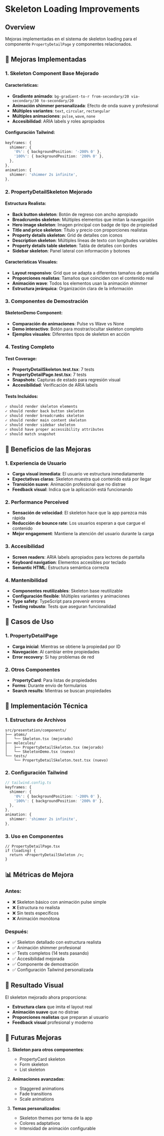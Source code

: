 # Skeleton Loading Improvements

## Overview
Mejoras implementadas en el sistema de skeleton loading para el componente `PropertyDetailPage` y componentes relacionados.

## 🎨 Mejoras Implementadas

### 1. **Skeleton Component Base Mejorado**

#### Características:
- **Gradiente animado**: `bg-gradient-to-r from-secondary/20 via-secondary/30 to-secondary/20`
- **Animación shimmer personalizada**: Efecto de onda suave y profesional
- **Múltiples variantes**: `text`, `circular`, `rectangular`
- **Múltiples animaciones**: `pulse`, `wave`, `none`
- **Accesibilidad**: ARIA labels y roles apropiados

#### Configuración Tailwind:
```typescript
keyframes: {
  shimmer: {
    '0%': { backgroundPosition: '-200% 0' },
    '100%': { backgroundPosition: '200% 0' },
  },
},
animation: {
  shimmer: 'shimmer 2s infinite',
},
```

### 2. **PropertyDetailSkeleton Mejorado**

#### Estructura Realista:
- **Back button skeleton**: Botón de regreso con ancho apropiado
- **Breadcrumbs skeleton**: Múltiples elementos que imitan la navegación
- **Hero image skeleton**: Imagen principal con badge de tipo de propiedad
- **Title and price skeleton**: Título y precio con proporciones realistas
- **Property details skeleton**: Grid de detalles con iconos
- **Description skeleton**: Múltiples líneas de texto con longitudes variables
- **Property details table skeleton**: Tabla de detalles con bordes
- **Sidebar skeleton**: Panel lateral con información y botones

#### Características Visuales:
- **Layout responsivo**: Grid que se adapta a diferentes tamaños de pantalla
- **Proporciones realistas**: Tamaños que coinciden con el contenido real
- **Animación wave**: Todos los elementos usan la animación shimmer
- **Estructura jerárquica**: Organización clara de la información

### 3. **Componentes de Demostración**

#### SkeletonDemo Component:
- **Comparación de animaciones**: Pulse vs Wave vs None
- **Demo interactivo**: Botón para mostrar/ocultar skeleton completo
- **Ejemplos visuales**: Diferentes tipos de skeleton en acción

### 4. **Testing Completo**

#### Test Coverage:
- **PropertyDetailSkeleton.test.tsx**: 7 tests
- **PropertyDetailPage.test.tsx**: 7 tests
- **Snapshots**: Capturas de estado para regresión visual
- **Accesibilidad**: Verificación de ARIA labels

#### Tests Incluidos:
```typescript
✓ should render skeleton elements
✓ should render back button skeleton  
✓ should render breadcrumbs skeleton
✓ should render main content skeleton
✓ should render sidebar skeleton
✓ should have proper accessibility attributes
✓ should match snapshot
```

## 🚀 Beneficios de las Mejoras

### 1. **Experiencia de Usuario**
- **Carga visual inmediata**: El usuario ve estructura inmediatamente
- **Expectativas claras**: Skeleton muestra qué contenido está por llegar
- **Transición suave**: Animación profesional que no distrae
- **Feedback visual**: Indica que la aplicación está funcionando

### 2. **Performance Perceived**
- **Sensación de velocidad**: El skeleton hace que la app parezca más rápida
- **Reducción de bounce rate**: Los usuarios esperan a que cargue el contenido
- **Mejor engagement**: Mantiene la atención del usuario durante la carga

### 3. **Accesibilidad**
- **Screen readers**: ARIA labels apropiados para lectores de pantalla
- **Keyboard navigation**: Elementos accesibles por teclado
- **Semantic HTML**: Estructura semántica correcta

### 4. **Mantenibilidad**
- **Componentes reutilizables**: Skeleton base reutilizable
- **Configuración flexible**: Múltiples variantes y animaciones
- **Type safety**: TypeScript para prevenir errores
- **Testing robusto**: Tests que aseguran funcionalidad

## 🎯 Casos de Uso

### 1. **PropertyDetailPage**
- **Carga inicial**: Mientras se obtiene la propiedad por ID
- **Navegación**: Al cambiar entre propiedades
- **Error recovery**: Si hay problemas de red

### 2. **Otros Componentes**
- **PropertyCard**: Para listas de propiedades
- **Forms**: Durante envío de formularios
- **Search results**: Mientras se buscan propiedades

## 🔧 Implementación Técnica

### 1. **Estructura de Archivos**
```
src/presentation/components/
├── atoms/
│   └── Skeleton.tsx (mejorado)
├── molecules/
│   ├── PropertyDetailSkeleton.tsx (mejorado)
│   └── SkeletonDemo.tsx (nuevo)
└── tests/
    └── PropertyDetailSkeleton.test.tsx (nuevo)
```

### 2. **Configuración Tailwind**
```typescript
// tailwind.config.ts
keyframes: {
  shimmer: {
    '0%': { backgroundPosition: '-200% 0' },
    '100%': { backgroundPosition: '200% 0' },
  },
},
animation: {
  shimmer: 'shimmer 2s infinite',
},
```

### 3. **Uso en Componentes**
```tsx
// PropertyDetailPage.tsx
if (loading) {
  return <PropertyDetailSkeleton />;
}
```

## 📊 Métricas de Mejora

### Antes:
- ❌ Skeleton básico con animación pulse simple
- ❌ Estructura no realista
- ❌ Sin tests específicos
- ❌ Animación monótona

### Después:
- ✅ Skeleton detallado con estructura realista
- ✅ Animación shimmer profesional
- ✅ Tests completos (14 tests pasando)
- ✅ Accesibilidad mejorada
- ✅ Componente de demostración
- ✅ Configuración Tailwind personalizada

## 🎨 Resultado Visual

El skeleton mejorado ahora proporciona:
- **Estructura clara** que imita el layout real
- **Animación suave** que no distrae
- **Proporciones realistas** que preparan al usuario
- **Feedback visual** profesional y moderno

## 🔮 Futuras Mejoras

1. **Skeleton para otros componentes**:
   - PropertyCard skeleton
   - Form skeleton
   - List skeleton

2. **Animaciones avanzadas**:
   - Staggered animations
   - Fade transitions
   - Scale animations

3. **Temas personalizados**:
   - Skeleton themes por tema de la app
   - Colores adaptativos
   - Intensidad de animación configurable
